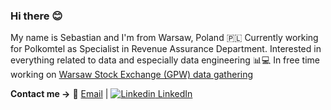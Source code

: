 ### Hi there 😊


My name is Sebastian and I'm from Warsaw, Poland :poland: Currently working for Polkomtel as Specialist in Revenue Assurance Department. Interested in everything related to data and especially data engineering 📊💻 In free time working on [Warsaw Stock Exchange (GPW) data gathering](https://github.com/skibooj/collect_wse_data) 

**Contact me ->**  📧 [Email](sebastianskiba156@gmail.com) | [![Linkedin](https://i.stack.imgur.com/gVE0j.png) LinkedIn](https://www.linkedin.com/in/sebastian-skiba/) 
